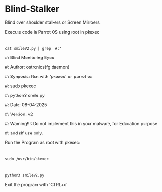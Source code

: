 # Blind-Stalker
Blind over shoulder stalkers or Screen Mirroers

Execute code in Parrot OS using root in pkexec
  #
    cat smileV2.py | grep '#:'
  #:  Blind Monitoring Eyes

  #:  Author: ostronics(fg daemon)

  #:  Synposis: Run with 'pkexec' on parrot os

  #:              sudo pkexec

  #:              python3 smile.py

  #:  Date:   08-04-2025

  #:  Version:    v2

  #:  Warning!!!: Do not implement this in your malware, for Education purpose

  #:              and slf use only.

Run the Program as root with pkexec:
  #
    sudo /usr/bin/pkexec
  #
    python3 smileV2.py
Exit the program with 'CTRL+c'
